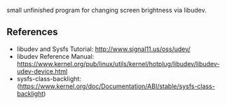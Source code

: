 small unfinished program for changing screen brightness via libudev.

## References

- libudev and Sysfs Tutorial: http://www.signal11.us/oss/udev/
- libudev Reference Manual: https://www.kernel.org/pub/linux/utils/kernel/hotplug/libudev/libudev-udev-device.html
- sysfs-class-backlight:(https://www.kernel.org/doc/Documentation/ABI/stable/sysfs-class-backlight)
